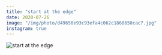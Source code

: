 ```yaml
---
title: "start at the edge"
date: 2020-07-26
image: "/img/photo/d49650e93c93efa4c062c1868650cac7.jpg"
instagram: true
---
```


![start at the edge](/img/photo/d49650e93c93efa4c062c1868650cac7.jpg)
